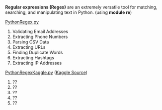 **Regular expressions (Regex)** are an extremely versatile tool for matching, searching, and manipulating text in Python.
(using **module re**)

[PythonRegex.py](https://github.com/LuciaHeredia/PythonRegex/blob/master/PythonRegex.py)
1. Validating Email Addresses
2. Extracting Phone Numbers
3. Parsing CSV Data
4. Extracting URLs
5. Finding Duplicate Words
6. Extracting Hashtags
7. Extracting IP Addresses

[PythonRegexKaggle.py](https://github.com/LuciaHeredia/PythonRegex/blob/master/PythonRegexKaggle.py)
([Kaggle Source](https://www.kaggle.com/code/albeffe/regex-exercises-solutions/notebook))
1. ??
2. ??
3. ??
4. ??
5. ??